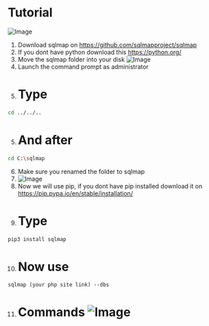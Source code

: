 # Tutorial
![Image](https://cdn.discordapp.com/attachments/944771946250371102/992058023109476412/unknown.png)

1) Download sqlmap on https://github.com/sqlmapproject/sqlmap
2) If you dont have python download this https://python.org/
3) Move the sqlmap folder into your disk ![Image](https://casanova.i-really-dont-want-to.live/5AxkW0IcU.png) 
4) Launch the command prompt as administrator
5) # Type
```bash
cd ../../..
```
5) # And after 
```bash
cd C:\sqlmap
```
6) Make sure you renamed the folder to sqlmap
7) ![Image](https://casanova.i-really-dont-want-to.live/5AxmMDKH8.png)
8) Now we will use pip, if you dont have pip installed download it on https://pip.pypa.io/en/stable/installation/
9) # Type
```python
pip3 install sqlmap
```
10) # Now use
```
sqlmap (your php site link) --dbs
```
11) # Commands ![Image](https://casanova.i-really-dont-want-to.live/5AxoR61_A.png)
